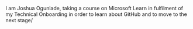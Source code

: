 I am Joshua Ogunlade, taking a course on Microsoft Learn in fulfilment of my 
Technical Onboarding in order to learn about GitHub and to move to the next stage/
